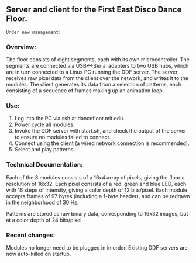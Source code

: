 ## Server and client for the First East Disco Dance Floor.
    Under new management!

### Overview:

The floor consists of eight segments, each with its own microcontroller.  The segments are connected via USB<->Serial adapters to two USB hubs, which are in turn connected to a Linux PC running the DDF server.  The server receives raw pixel data from the client over the network, and writes it to the modules.  The client generates its data from a selection of patterns, each consisting of a sequence of frames making up an animation loop.

### Use:

1.  Log into the PC via ssh at dancefloor.mit.edu.
2.	 Power cycle all modules.
3.	 Invoke the DDF server with start.sh, and check the output of the server to ensure no modules failed to connect.
4.	 Connect using the client (a wired network connection is recommended).
5.	 Select and play patterns.

### Technical Documentation:

Each of the 8 modules consists of a 16x4 array of pixels, giving the floor a resolution of 16x32.  Each pixel consists of a red, green and blue LED, each with 16 steps of intensity, giving a color depth of 12 bits/pixel.  Each module accepts frames of 97 bytes (including a 1-byte header), and can be redrawn in the neighborhood of 30 Hz.

Patterns are stored as raw binary data, corresponding to 16x32 images, but at a color depth of 24 bits/pixel.

### Recent changes:

Modules no longer need to be plugged in in order.
Existing DDF servers are now auto-killed on startup.